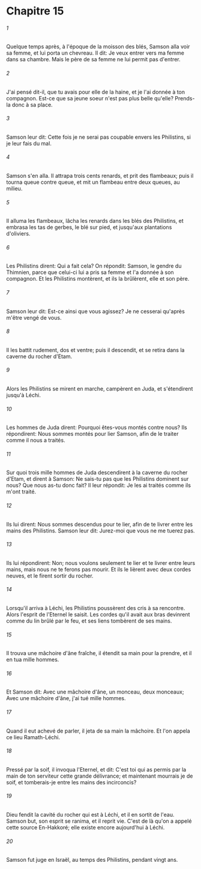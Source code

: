 # Chapitre 15

###### 1
Quelque temps après, à l'époque de la moisson des blés, Samson alla voir sa femme, et lui porta un chevreau. Il dit: Je veux entrer vers ma femme dans sa chambre. Mais le père de sa femme ne lui permit pas d'entrer.
###### 2
J'ai pensé dit-il, que tu avais pour elle de la haine, et je l'ai donnée à ton compagnon. Est-ce que sa jeune soeur n'est pas plus belle qu'elle? Prends-la donc à sa place.
###### 3
Samson leur dit: Cette fois je ne serai pas coupable envers les Philistins, si je leur fais du mal.
###### 4
Samson s'en alla. Il attrapa trois cents renards, et prit des flambeaux; puis il tourna queue contre queue, et mit un flambeau entre deux queues, au milieu.
###### 5
Il alluma les flambeaux, lâcha les renards dans les blés des Philistins, et embrasa les tas de gerbes, le blé sur pied, et jusqu'aux plantations d'oliviers.
###### 6
Les Philistins dirent: Qui a fait cela? On répondit: Samson, le gendre du Thimnien, parce que celui-ci lui a pris sa femme et l'a donnée à son compagnon. Et les Philistins montèrent, et ils la brûlèrent, elle et son père.
###### 7
Samson leur dit: Est-ce ainsi que vous agissez? Je ne cesserai qu'après m'être vengé de vous.
###### 8
Il les battit rudement, dos et ventre; puis il descendit, et se retira dans la caverne du rocher d'Etam.
###### 9
Alors les Philistins se mirent en marche, campèrent en Juda, et s'étendirent jusqu'à Léchi.
###### 10
Les hommes de Juda dirent: Pourquoi êtes-vous montés contre nous? Ils répondirent: Nous sommes montés pour lier Samson, afin de le traiter comme il nous a traités.
###### 11
Sur quoi trois mille hommes de Juda descendirent à la caverne du rocher d'Etam, et dirent à Samson: Ne sais-tu pas que les Philistins dominent sur nous? Que nous as-tu donc fait? Il leur répondit: Je les ai traités comme ils m'ont traité.
###### 12
Ils lui dirent: Nous sommes descendus pour te lier, afin de te livrer entre les mains des Philistins. Samson leur dit: Jurez-moi que vous ne me tuerez pas.
###### 13
Ils lui répondirent: Non; nous voulons seulement te lier et te livrer entre leurs mains, mais nous ne te ferons pas mourir. Et ils le lièrent avec deux cordes neuves, et le firent sortir du rocher.
###### 14
Lorsqu'il arriva à Léchi, les Philistins poussèrent des cris à sa rencontre. Alors l'esprit de l'Eternel le saisit. Les cordes qu'il avait aux bras devinrent comme du lin brûlé par le feu, et ses liens tombèrent de ses mains.
###### 15
Il trouva une mâchoire d'âne fraîche, il étendit sa main pour la prendre, et il en tua mille hommes.
###### 16
Et Samson dit: Avec une mâchoire d'âne, un monceau, deux monceaux; Avec une mâchoire d'âne, j'ai tué mille hommes.
###### 17
Quand il eut achevé de parler, il jeta de sa main la mâchoire. Et l'on appela ce lieu Ramath-Léchi.
###### 18
Pressé par la soif, il invoqua l'Eternel, et dit: C'est toi qui as permis par la main de ton serviteur cette grande délivrance; et maintenant mourrais je de soif, et tomberais-je entre les mains des incirconcis?
###### 19
Dieu fendit la cavité du rocher qui est à Léchi, et il en sortit de l'eau. Samson but, son esprit se ranima, et il reprit vie. C'est de là qu'on a appelé cette source En-Hakkoré; elle existe encore aujourd'hui à Léchi.
###### 20
Samson fut juge en Israël, au temps des Philistins, pendant vingt ans.
